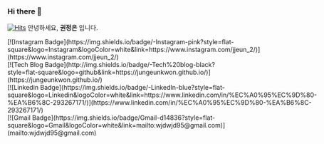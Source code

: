 ### Hi there 👋 
[![Hits](https://hits.seeyoufarm.com/api/count/incr/badge.svg?url=https%3A%2F%2Fgithub.com%2FJungeunKwon)](https://hits.seeyoufarm.com)
안녕하세요, **권정은** 입니다.

<div>
<div style="display:inline-block">
 [![Instagram Badge](https://img.shields.io/badge/-Instagram-pink?style=flat-square&logo=Instagram&logoColor=white&link=https://www.instagram.com/jjeun_2/)](https://www.instagram.com/jjeun_2/)
	</div><div style="display:inline-block">
 [![Tech Blog Badge](http://img.shields.io/badge/-Tech%20blog-black?style=flat-square&logo=github&link=https://jungeunkwon.github.io/)](https://jungeunkwon.github.io/)
	</div><div style="display:inline-block">
  [![Linkedin Badge](https://img.shields.io/badge/-LinkedIn-blue?style=flat-square&logo=Linkedin&logoColor=white&link=https://www.linkedin.com/in/%EC%A0%95%EC%9D%80-%EA%B6%8C-293267171/)](https://www.linkedin.com/in/%EC%A0%95%EC%9D%80-%EA%B6%8C-293267171/)	
</div><div style="display:inline-block">
  [![Gmail Badge](https://img.shields.io/badge/Gmail-d14836?style=flat-square&logo=Gmail&logoColor=white&link=mailto:wjdwjd95@gmail.com)](mailto:wjdwjd95@gmail.com)
	</div>
  </div>
<!--
**JungeunKwon/JungeunKwon** is a ✨ _special_ ✨ repository because its `README.md` (this file) appears on your GitHub profile.

Here are some ideas to get you started:

- 🔭 I’m currently working on ...
- 🌱 I’m currently learning ...
- 👯 I’m looking to collaborate on ...
- 🤔 I’m looking for help with ...
- 💬 Ask me about ...
- 📫 How to reach me: ...
- 😄 Pronouns: ...
- ⚡ Fun fact: ...
-->
